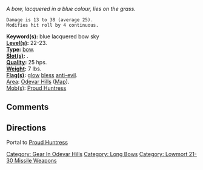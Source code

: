 *A bow, lacquered in a blue colour, lies on the grass.*

`Damage is 13 to 38 (average 25).`  
`Modifies hit roll by 4 continuous.`

**Keyword(s):** blue lacquered bow sky  
**[Level(s)](Object_Level.md "wikilink"):** 22-23.  
**[Type](:Category:_Object_Types.md "wikilink"):**
[bow](:Category:_Missile_Weapons.md "wikilink").  
**[Slot(s)](Object_Slots.md "wikilink"):** <wielded>.  
**[Quality](Object_Quality.md "wikilink"):** 25 hps.  
**[Weight](Object_Weight.md "wikilink"):** 7 lbs.  
**[Flag(s)](:Category:_Object_Flags.md "wikilink"):**
[glow](Glow_Flag.md "wikilink") [bless](Bless_Flag.md "wikilink")
[anti-evil](Anti-Evil_Flag.md "wikilink").  
[Area](:Category:_Areas.md "wikilink"): [Odevar
Hills](:Category:_Odevar_Hills.md "wikilink")
([Map](Odevar_Hills_Map.md "wikilink")).  
[Mob(s)](:Category:_Mobs.md "wikilink"): [Proud
Huntress](Proud_Huntress "wikilink")  

## Comments

## Directions

Portal to [Proud Huntress](Proud_Huntress "wikilink")

[Category: Gear In Odevar
Hills](Category:_Gear_In_Odevar_Hills "wikilink") [Category: Long
Bows](Category:_Long_Bows "wikilink") [Category: Lowmort 21-30 Missile
Weapons](Category:_Lowmort_21-30_Missile_Weapons "wikilink")
